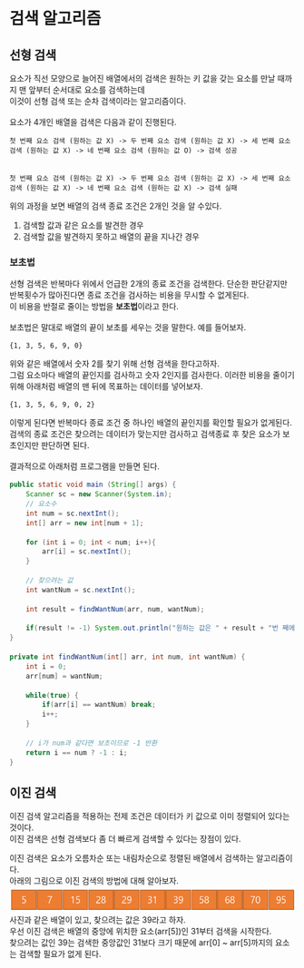 # 검색 알고리즘
## 선형 검색
요소가 직선 모양으로 늘어진 배열에서의 검색은 원하는 키 값을 갖는 요소를 만날 때까지 맨 앞부터 순서대로 요소를 검색하는데  
이것이 선형 검색 또는 순차 검색이라는 알고리즘이다.  
<br>
요소가 4개인 배열을 검색은 다음과 같이 진행된다.  
```
첫 번째 요소 검색 (원하는 값 X) -> 두 번째 요소 검색 (원하는 값 X) -> 세 번째 요소 검색 (원하는 값 X) -> 네 번째 요소 검색 (원하는 값 O) -> 검색 성공


첫 번째 요소 검색 (원하는 값 X) -> 두 번째 요소 검색 (원하는 값 X) -> 세 번째 요소 검색 (원하는 값 X) -> 네 번째 요소 검색 (원하는 값 X) -> 검색 실패
```
위의 과정을 보면 배열의 검색 종료 조건은 2개인 것을 알 수있다.  
1. 검색할 값과 같은 요소를 발견한 경우
2. 검색할 값을 발견하지 못하고 배열의 끝을 지나간 경우

### 보초법
선형 검색은 반복마다 위에서 언급한 2개의 종료 조건을 검색한다. 단순한 판단같지만 반복횟수가 많아진다면 종료 조건을 검사하는 비용을 무시할 수 없게된다.  
이 비용을 반절로 줄이는 방법을 **보초법**이라고 한다.  
<br>
보초법은 말대로 배열의 끝이 보초를 세우는 것을 말한다. 예를 들어보자.  
```
{1, 3, 5, 6, 9, 0}
```
위와 같은 배열에서 숫자 2를 찾기 위해 선형 검색을 한다고하자.  
그럼 요소마다 배열의 끝인지를 검사하고 숫자 2인지를 검사한다. 이러한 비용을 줄이기 위해 아래처럼 배열의 맨 뒤에 목표하는 데이터를 넣어보자.  
```
{1, 3, 5, 6, 9, 0, 2}
```
이렇게 된다면 반복마다 종료 조건 중 하나인 배열의 끝인지를 확인할 필요가 없게된다.  
검색의 종료 조건은 찾으려는 데이터가 맞는지만 검사하고 검색종료 후 찾은 요소가 보초인지만 판단하면 된다.  
<br>
결과적으로 아래처럼 프로그램을 만들면 된다.
```java
public static void main (String[] args) {
    Scanner sc = new Scanner(System.in);
    // 요소수
    int num = sc.nextInt();
    int[] arr = new int[num + 1];

    for (int i = 0; int < num; i++){
        arr[i] = sc.nextInt();
    }

    // 찾으려는 값
    int wantNum = sc.nextInt();

    int result = findWantNum(arr, num, wantNum);

    if(result != -1) System.out.println("원하는 값은 " + result + "번 째에 있습니다.");
}

private int findWantNum(int[] arr, int num, int wantNum) {
    int i = 0;
    arr[num] = wantNum;

    while(true) {
        if(arr[i] == wantNum) break;
        i++;
    }

    // i가 num과 같다면 보초이므로 -1 반환
    return i == num ? -1 : i;
}
```

## 이진 검색
이진 검색 알고리즘을 적용하는 전제 조건은 데이터가 키 값으로 이미 정렬되어 있다는 것이다.  
이진 검색은 선형 검색보다 좀 더 빠르게 검색할 수 있다는 장점이 있다.  
  
이진 검색은 요소가 오름차순 또는 내림차순으로 정렬된 배열에서 검색하는 알고리즘이다.  
아래의 그림으로 이진 검색의 방법에 대해 알아보자.  
![이진검색1](이미지/이진검색(1).png)  
사진과 같은 배열이 있고, 찾으려는 값은 39라고 하자.  
우선 이진 검색은 배열의 중앙에 위치한 요소(arr[5])인 31부터 검색을 시작한다.  
찾으려는 값인 39는 검색한 중앙값인 31보다 크기 때문에 arr[0] ~ arr[5]까지의 요소는 검색할 필요가 없게 된다.